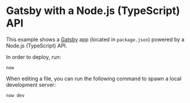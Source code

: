 # Gatsby with a Node.js (TypeScript) API

This example shows a [Gatsby](https://www.gatsbyjs.org/) app (located in `package.json`) powered by a Node.js (TypeScript) API.

In order to deploy, run:

```
now
```

When editing a file, you can run the following command to spawn a local development server:

```
now dev
```
